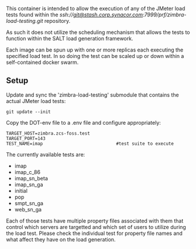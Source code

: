 This container is intended to allow the execution of any of the JMeter load tests found within the *ssh://git@stash.corp.synacor.com:7999/prf/zimbra-load-testing.git* repository.

As such it does not utilize the scheduling mechanism that allows the tests to function within the SALT load generation framework.

Each image can be spun up with one or more replicas each executing the specified load test.
In so doing the test can be scaled up or down within a self-contained docker swarm.

## Setup

Update and sync the 'zimbra-load-testing' submodule that contains the actual JMeter load tests:

    git update --init

Copy the DOT-env file to a .env file and configure appropriately:

    TARGET_HOST=zimbra.zcs-foss.test
    TARGET_PORT=143
    TEST_NAME=imap                            #test suite to execute


The currently available tests are:
 - imap
 - imap_c_86
 - imap_sn_beta
 - imap_sn_ga
 - initial
 - pop
 - smpt_sn_ga
 - web_sn_ga

Each of those tests have multiple property files associated with them that control which servers are targetted and which set of users to utilize during the load test.
Please check the individual test for property file names and what affect they have on the load generation.
